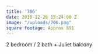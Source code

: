 ```yaml
---
title: '706'
date: 2016-12-26 15:24:00 Z
image: "/uploads/706.png"
square footage: Approx 891
---
```


2 bedroom / 2 bath + Juliet balcony